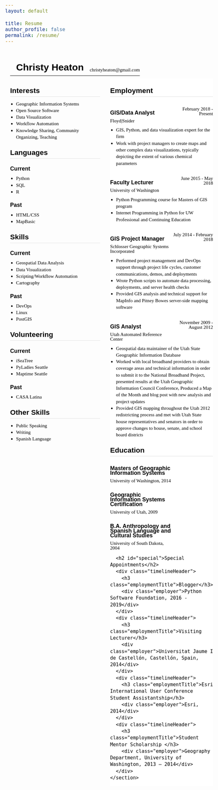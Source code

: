 ```yaml
---
layout: default

title: Resume
author_profile: false
permalink: /resume/
---
```


<meta http-equiv="Content-Type" content="text/html; charset=windows-1252"><title>Resume - Christy Heaton</title>
  <meta name="description" content="Current Resume Christy Heaton">
  <meta name="viewport" content="width=device-width, initial-scale=1">
  <style>
	/* cyrillic */
	@font-face {
	  font-family: 'Oswald';
	  font-style: normal;
	  font-weight: 400;
	  src: local('Oswald Regular'), local('Oswald-Regular'), url(https://fonts.gstatic.com/s/oswald/v16/TK3iWkUHHAIjg752HT8Ghe4.woff2) format('woff2');
	  unicode-range: U+0400-045F, U+0490-0491, U+04B0-04B1, U+2116;
	}
	/* vietnamese */
	@font-face {
	  font-family: 'Oswald';
	  font-style: normal;
	  font-weight: 400;
	  src: local('Oswald Regular'), local('Oswald-Regular'), url(https://fonts.gstatic.com/s/oswald/v16/TK3iWkUHHAIjg752Fj8Ghe4.woff2) format('woff2');
	  unicode-range: U+0102-0103, U+0110-0111, U+1EA0-1EF9, U+20AB;
	}
	/* latin-ext */
	@font-face {
	  font-family: 'Oswald';
	  font-style: normal;
	  font-weight: 400;
	  src: local('Oswald Regular'), local('Oswald-Regular'), url(https://fonts.gstatic.com/s/oswald/v16/TK3iWkUHHAIjg752Fz8Ghe4.woff2) format('woff2');
	  unicode-range: U+0100-024F, U+0259, U+1E00-1EFF, U+2020, U+20A0-20AB, U+20AD-20CF, U+2113, U+2C60-2C7F, U+A720-A7FF;
	}
	/* latin */
	@font-face {
	  font-family: 'Oswald';
	  font-style: normal;
	  font-weight: 400;
	  src: local('Oswald Regular'), local('Oswald-Regular'), url(https://fonts.gstatic.com/s/oswald/v16/TK3iWkUHHAIjg752GT8G.woff2) format('woff2');
	  unicode-range: U+0000-00FF, U+0131, U+0152-0153, U+02BB-02BC, U+02C6, U+02DA, U+02DC, U+2000-206F, U+2074, U+20AC, U+2122, U+2191, U+2193, U+2212, U+2215, U+FEFF, U+FFFD;
	}
	/* latin-ext */
	@font-face {
	  font-family: 'Quattrocento';
	  font-style: normal;
	  font-weight: 400;
	  src: local('Quattrocento'), url(https://fonts.gstatic.com/s/quattrocento/v9/OZpEg_xvsDZQL_LKIF7q4jP3zWj6T4g.woff2) format('woff2');
	  unicode-range: U+0100-024F, U+0259, U+1E00-1EFF, U+2020, U+20A0-20AB, U+20AD-20CF, U+2113, U+2C60-2C7F, U+A720-A7FF;
	}
	/* latin */
	@font-face {
	  font-family: 'Quattrocento';
	  font-style: normal;
	  font-weight: 400;
	  src: local('Quattrocento'), url(https://fonts.gstatic.com/s/quattrocento/v9/OZpEg_xvsDZQL_LKIF7q4jP3w2j6.woff2) format('woff2');
	  unicode-range: U+0000-00FF, U+0131, U+0152-0153, U+02BB-02BC, U+02C6, U+02DA, U+02DC, U+2000-206F, U+2074, U+20AC, U+2122, U+2191, U+2193, U+2212, U+2215, U+FEFF, U+FFFD;
	}

	/* normalize.css v5.0.0 | MIT License | github.com/necolas/normalize.css */
	 html{
		font-family:sans-serif;
		line-height:1.15;
		-ms-text-size-adjust:100%;
		-webkit-text-size-adjust:100%;
	}
	body{
		margin:0
	}
	article,aside,footer,header,nav,section{
		display:block
	}
	h1{
		font-size:2em;
		margin:.67em 0
	}
	figcaption,figure,main{
		display:block
	}
	figure{
		margin:1em 40px
	}
	hr{
		box-sizing:content-box;
		height:0;
		overflow:visible;
	}
	pre{
		font-family:monospace,monospace;
		font-size:1em;
	}
	a{
		background-color:transparent;
		-webkit-text-decoration-skip:objects;
	}
	a:active,a:hover{
		outline-width:0
	}
	abbr[title]{
		border-bottom:none;
		text-decoration:underline;
		text-decoration:underline dotted;
	}
	b,strong{
		font-weight:inherit
	}
	b,strong{
		font-weight:bolder
	}
	code,kbd,samp{
		font-family:monospace,monospace;
		font-size:1em;
	}
	dfn{
		font-style:italic
	}
	mark{
		background-color:#ff0;
		color:#000
	}
	small{
		font-size:80%
	}
	sub,sup{
		font-size:75%;
		line-height:0;
		position:relative;
		vertical-align:baseline
	}
	sub{
		bottom:-.25em
	}
	sup{
		top:-.5em
	}
	audio,video{
		display:inline-block
	}
	audio:not([controls]){
		display:none;
		height:0
	}
	img{
		border-style:none
	}
	svg:not(:root){
		overflow:hidden
	}
	button,input,optgroup,select,textarea{
		font-family:sans-serif;
		font-size:100%;
		line-height:1.15;
		margin:0;
	}
	button,input{
		overflow:visible
	}
	button,select{
		text-transform:none
	}
	button,html [type="button"],[type="reset"],[type="submit"]{
		-webkit-appearance:button;
	}
	button::-moz-focus-inner,[type="button"]::-moz-focus-inner,[type="reset"]::-moz-focus-inner,[type="submit"]::-moz-focus-inner{
		border-style:none;
		padding:0
	}
	button:-moz-focusring,[type="button"]:-moz-focusring,[type="reset"]:-moz-focusring,[type="submit"]:-moz-focusring{
		outline:1px dotted ButtonText
	}
	fieldset{
		border:1px solid #c0c0c0;
		margin:0 2px;
		padding:.35em .625em .75em
	}
	legend{
		box-sizing:border-box;
		color:inherit;
		display:table;
		max-width:100%;
		padding:0;
		white-space:normal;
	}
	progress{
		display:inline-block;
		vertical-align:baseline;
	}
	textarea{
		overflow:auto
	}
	[type="checkbox"],[type="radio"]{
		box-sizing:border-box;
		padding:0;
	}
	[type="number"]::-webkit-inner-spin-button,[type="number"]::-webkit-outer-spin-button{
		height:auto
	}
	[type="search"]{
		-webkit-appearance:textfield;
		outline-offset:-2px;
	}
	[type="search"]::-webkit-search-cancel-button,[type="search"]::-webkit-search-decoration{
		-webkit-appearance:none
	}
	::-webkit-file-upload-button{
		-webkit-appearance:button;
		font:inherit;
	}
	details,menu{
		display:block
	}
	summary{
		display:list-item
	}
	canvas{
		display:inline-block
	}
	template{
		display:none
	}
	[hidden]{
		display:none
	}
	@font-face{
		font-family:'icomoon';
		src:url("/fonts/icomoon.eot?799hcm");
		src:url("/fonts/icomoon.eot?799hcm#iefix") format('embedded-opentype'),url("/fonts/icomoon.ttf?799hcm") format('truetype'),url("/fonts/icomoon.woff?799hcm") format('woff'),url("/fonts/icomoon.svg?799hcm#icomoon") format('svg');
		font-weight:normal;
		font-style:normal
	}
	[class^="icon-"],[class*=" icon-"]{
		font-family:'icomoon' !important;
		speak:none;
		font-style:normal;
		font-weight:normal;
		font-variant:normal;
		text-transform:none;
		line-height:1;
		-webkit-font-smoothing:antialiased;
		-moz-osx-font-smoothing:grayscale
	}
	.icon-twitter:before{
		content:"\ea96"
	}
	.icon-github:before{
		content:"\eab0"
	}
	.icon-linkedin:before{
		content:"\eac9"
	}
	*,*:before,*:after{
		box-sizing:border-box
	}
	html,body{
		color:#333;
		font-family:'Quattrocento',serif;
		font-size:16px
	}
	h1,h2,h3,h4,h5,h6{
		font-family:'Oswald',sans-serif;
		margin:1em 0 .5em 0
	}
	a{
		color:#333
	}
	.mainHeader{
		display:-webkit-box;
		display:-ms-flexbox;
		display:flex;
		-webkit-box-orient:vertical;
		-webkit-box-direction:normal;
		-ms-flex-direction:column;
		flex-direction:column;
		margin:0 auto;
		max-width:60rem;
	}
	.mainHeader a{
		text-decoration:none
	}
	.title{
		margin-bottom:0;
		padding:0 1rem
	}
	.description{
		border-bottom:1px solid #ddd;
		padding:.5rem 1rem 1rem 1rem
	}
	.mainNav{
		border-bottom:1px solid #ddd;
		display:-webkit-box;
		display:-ms-flexbox;
		display:flex;
		-webkit-box-orient:vertical;
		-webkit-box-direction:normal;
		-ms-flex-direction:column;
		flex-direction:column
	}
	.mainMenu,.navMenu{
		display:-webkit-box;
		display:-ms-flexbox;
		display:flex;
		font-family:'Oswald',sans-serif;
		font-size:1.2rem;
		margin:0;
		padding:0;
	}
	.mainMenu li,.navMenu li{
		list-style:none;
		margin:0;
	}
	.mainMenu li a,.navMenu li a{
		display:block;
		padding:1rem
	}
	.mainMenu li:hover,.navMenu li:hover{
		background:#f3f3f3
	}
	.mainMenu{
		-webkit-box-orient:vertical;
		-webkit-box-direction:normal;
		-ms-flex-direction:column;
		flex-direction:column
	}
	.navMenu{
		display:-webkit-box;
		display:-ms-flexbox;
		display:flex;
		-ms-flex-pack:distribute;
		justify-content:space-around
	}
	.contents{
		font-size:1.2rem;
		margin:0 auto;
		padding:1rem;
		line-height:1.5em;
		max-width:60rem;
	}
	.contents a:visited{
		color:#999
	}
	.postList{
		list-style:none;
		margin:0;
		padding:0
	}
	.postTitle{
		margin-bottom:.5rem;
		line-height:1.2em
	}
	@media (min-width:400px){
		.mainNav{
			-webkit-box-orient:horizontal;
			-webkit-box-direction:normal;
			-ms-flex-direction:row;
			flex-direction:row;
			-webkit-box-pack:justify;
			-ms-flex-pack:justify;
			justify-content:space-between
		}
		.mainMenu{
			-webkit-box-orient:horizontal;
			-webkit-box-direction:normal;
			-ms-flex-direction:row;
			flex-direction:row
		}
	}
	.resume{
		font-size:.95rem;
		color:#000;
		line-height:1.4em;
	}
	.resume a{
		color:#000;
		text-decoration:none;
	}
	.resume a:visited{
		color:#000
	}
	.resume h2{
		border-bottom:1px solid #ddd;
		padding-bottom:.5rem
	}
	.resume h2,.resume h3,.resume h4,.resume h5,.resume h6{
		margin:1.25em 0 .5em 0
	}
	.resume .printOnly{
		display:none
	}
	.resume .mainHeader{
		display:none
	}
	.resume .resumeHeader{
		border-bottom:1px solid #000;
		display:-webkit-box;
		display:-ms-flexbox;
		display:flex;
		-webkit-box-orient:vertical;
		-webkit-box-direction:normal;
		-ms-flex-direction:column;
		flex-direction:column;
		margin-bottom:.5rem
	}
	.resume .title{
		padding:0;
		margin-bottom:1rem
	}
	.resume .contact{
		padding-bottom:.5rem;
		display:block;
	}
	.resume .contact p{
		margin:0
	}

	.resume .contact .email{
		display: flex;
		align-items: flex-start;
		flex-wrap: wrap;
	}

	.resume .contact .phone{
		display: flex;
		align-items: flex-start;
		flex-wrap: wrap;
	}

	.resume .download{
		display:none;
		padding:1em 0;
		border-bottom:1px solid #000
	}
	.resume .contents{
		max-width:60rem
	}
	.resume .resumeContainer{
		display:-webkit-box;
		display:-ms-flexbox;
		display:flex;
		-webkit-box-orient:vertical;
		-webkit-box-direction:normal;
		-ms-flex-direction:column;
		flex-direction:column
	}
	.resume .resumeList{
		-webkit-box-flex:0;
		-ms-flex:0 0 15rem;
		flex:0 0 15rem
	}
	.resume .resumeTimeline ul{
		padding-top:.75em
	}
	.resume ul{
		margin:0;
		padding:0 0 0 1.25em
	}
	.resume .employmentLength{
		display:none
	}
	@media print,(min-width:800px){
		.resume .resumeHeader{
			-webkit-box-align:end;
			-ms-flex-align:end;
			align-items:flex-end;
			-webkit-box-orient:horizontal;
			-webkit-box-direction:normal;
			-ms-flex-direction:row;
			flex-direction:row
		}
		.resume .title{
			-webkit-box-flex:1;
			-ms-flex:1 0 auto;
			flex:1 0 auto
		}
		.resume .download{
			text-align:right;
			border-color:transparent
		}
		.resume .resumeContainer{
			-webkit-box-orient:horizontal;
			-webkit-box-direction:normal;
			-ms-flex-direction:row;
			flex-direction:row
		}
		.resume .resumeList{
			-webkit-box-flex:0;
			-ms-flex:0 0 20rem;
			flex:0 0 20rem;
			padding-right:2rem
		}
		.resume .resumeTimeline{
			background:#fff
		}
		.resume .employmentTitle,.resume .employmentDates{
			margin:0 0 .5em 0
		}
		.resume .timelineHeader{
			-webkit-box-align:end;
			-ms-flex-align:end;
			align-items:flex-end;
			display:-webkit-box;
			display:-ms-flexbox;
			display:flex;
			-webkit-box-orient:horizontal;
			-webkit-box-direction:normal;
			-ms-flex-direction:row;
			flex-direction:row;
			-ms-flex-wrap:wrap;
			flex-wrap:wrap;
			line-height:1em;
			margin-top:2em
		}
		.resume .employmentTitle{
			-webkit-box-ordinal-group:2;
			-ms-flex-order:1;
			order:1;
			width:60%
		}
		.resume .employer{
			-webkit-box-ordinal-group:4;
			-ms-flex-order:3;
			order:3;
			width:60%
		}
		.resume .employmentDates{
			-webkit-box-ordinal-group:3;
			-ms-flex-order:2;
			order:2;
			text-align:right;
			width:40%
		}
		.resume .employmentLength{
			color:#999;
			-webkit-box-ordinal-group:5;
			-ms-flex-order:4;
			order:4;
			text-align:right;
			width:40%
		}
	}
	@media print{
		.resume{
			font-size:.8rem
		}
		.resume .printOnly{
			display:inline
		}
		.resume .download{
			display:none
		}
		.resume .resumeList{
			-webkit-box-flex:0;
			-ms-flex:0 0 12rem;
			flex:0 0 12rem
		}
	}  
  </style>
<style>@media print {#ghostery-purple-box {display:none !important}}</style><style>@media print {#ghostery-purple-box {display:none !important}}</style>
<body class="resume">
  <section class="contents">
<div class="container resume">
  <header class="resumeHeader">
    <h1 class="title"><a href="https://christyheaton.github.io/">Christy Heaton</a></h1>
    <div id="contact" class="contact">
	  <p id="email" class="email"><a href="mailto:christyheaton@gmail.com?subject=Opportunity">christyheaton@gmail.com</a></p>
    </div>
  </header>
  <div class="download">
    Download: <a href="https://christyheaton.github.io/resume/">PDF</a>
  </div>
  <div class="resumeContainer">
    <aside class="resumeList">
      <h2 id="interests">Interests</h2>
      <ul>
        <li>Geographic Information Systems</li>
        <li>Open Source Software</li>
		<li>Data Visualization</li>
		<li>Workflow Automation</li>
		<li>Knowledge Sharing, Community Organizing, Teaching</li>
      </ul>
      <h2 id="languages">Languages</h2>
      <h3>Current</h3>
      <ul>
		<li>Python</li>
		<li>SQL</li>
        <li>R</li>
      </ul>
      <h3>Past</h3>
      <ul>
		<li>HTML/CSS</li>
		<li>MapBasic</li>
      </ul>
      <h2 id="skills">Skills</h2>
      <h3>Current</h3>
      <ul>
		<li>Geospatial Data Analysis</li>
		<li>Data Visualization</li>
		<li>Scripting/Workflow Automation</li>
		<li>Cartography</li>
      </ul>
      <h3>Past</h3>
      <ul>
		<li>DevOps</li>
		<li>Linux</li>
		<li>PostGIS</li>
      </ul>
	  <h2 id="volunteer">Volunteering</h2>
      <h3>Current</h3>
      <ul>
	  	<li><a href="https://treemama.org/the-tech-treehouse/iseatree/">iSeaTree</a></li>
		<li><a href="https://seattle.pyladies.com/">PyLadies Seattle</a></li>
		<li><a href="https://maptimesea.github.io/">Maptime Seattle</a></li>
      </ul>
      <h3>Past</h3>
      <ul>
		<li><a href="https://casa-latina.org/">CASA Latina</a></li>
      </ul>
	  <h2 id="other">Other Skills</h2>
      <ul>
	  	<li>Public Speaking</li>
		<li>Writing</li>
		<li>Spanish Language</li>
      </ul>
    </aside>
    <section class="resumeTimeline">
      <h2 id="employment">Employment</h2>
      <div class="timelineHeader">
        <h3 class="employmentTitle">GIS/Data Analyst</h3>
        <div class="employer"><a href="https://floydsnider.com/">Floyd|Snider</a></div>
        <div class="employmentDates">February 2018 - Present</div>
      </div>
		<ul>
			<li>GIS, Python, and data visualization expert for the firm</li>
			<li>Work with project managers to create maps and other complex data visualizations, typically depicting the extent of various chemical parameters</li>
		</ul>
      <div class="timelineHeader">
        <h3 class="employmentTitle">Faculty Lecturer</h3>
        <div class="employer"><a href="https://www.washington.edu/">University of Washington</a></div>
        <div class="employmentDates">June 2015 - May 2018</div>
      </div>
		<ul>
			<li>Python Programming course for Masters of GIS program</li>
			<li>Internet Programming in Python for UW Professional and Continuing Education</li>
		</ul>
      <div class="timelineHeader">
        <h3 class="employmentTitle">GIS Project Manager</h3>
        <div class="employer"><a href="https://sgsi.com/">Schlosser Geographic Systems Incorporated</a></div>
        <div class="employmentDates">July 2014 - February 2018</div>
      </div>
      <ul>
        <li>Performed project management and DevOps support through project life cycles, customer communications, demos, and deployments</li>
		<li>Wrote Python scripts to automate data processing, deployments, and server health checks</li>
		<li>Provided GIS analysis and technical support for MapInfo and Pitney Bowes server-side mapping software</li>
      </ul>
      <div class="timelineHeader">
        <h3 class="employmentTitle">GIS Analyst</h3>
        <div class="employer"><a href="https://gis.utah.gov/">Utah Automated Reference Center</a></div>
        <div class="employmentDates">November 2009 - August 2012</div>
      </div>
      <ul>
        <li>Geospatial data maintainer of the Utah State Geographic Information Database</li>	
        <li>Worked with local broadband providers to obtain coverage areas and technical information in order to submit it to the National Broadband Project, presented results at the Utah Geographic Information Council Conference, Produced a Map of the Month and blog post with new analysis and project updates</li>
        <li>Provided GIS mapping throughout the Utah 2012 redistricting process and met with Utah State house representatives and senators in order to approve changes to house, senate, and school board districts</li>
      </ul>
      <h2 id="education">Education</h2>
      <div class="timelineHeader">
        <h3 class="employmentTitle">Masters of Geographic Information Systems</h3>
        <div class="employer">University of Washington, 2014</div>
      </div>
      <div class="timelineHeader">
        <h3 class="employmentTitle">Geographic Information Systems Certification</h3>
        <div class="employer">University of Utah, 2009</div>
      </div>
      <div class="timelineHeader">
        <h3 class="employmentTitle">B.A. Anthropology and Spanish Language and Cultural Studies</h3>
        <div class="employer">University of South Dakota, 2004</div>
      </div>
	  
      <h2 id="special">Special Appointments</h2>
      <div class="timelineHeader">
        <h3 class="employmentTitle">Blogger</h3>
        <div class="employer">Python Software Foundation, 2016 - 2019</div>
      </div>
      <div class="timelineHeader">
        <h3 class="employmentTitle">Visiting Lecturer</h3>
        <div class="employer">Universitat Jaume I de Castellón, Castellón, Spain, 2014</div>
      </div>
      <div class="timelineHeader">
        <h3 class="employmentTitle">Esri International User Conference Student Assistantship</h3>
        <div class="employer">Esri, 2014</div>
	  </div>
      <div class="timelineHeader">
        <h3 class="employmentTitle">Student Mentor Scholarship </h3>
        <div class="employer">Geography Department, University of Washington, 2013 – 2014</div>
      </div>	  	  
    </section>
  </div>
</div>
  </section>
  <footer>
  </footer>
</body>
